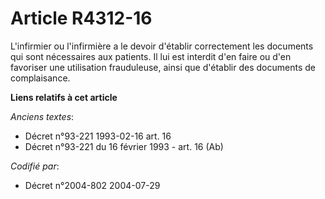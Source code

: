 # Article R4312-16

L'infirmier ou l'infirmière a le devoir d'établir correctement les documents qui sont nécessaires aux patients. Il lui est
interdit d'en faire ou d'en favoriser une utilisation frauduleuse, ainsi que d'établir des documents de complaisance.

**Liens relatifs à cet article**

_Anciens textes_:

  - Décret n°93-221 1993-02-16 art. 16
  - Décret n°93-221 du 16 février 1993 - art. 16 (Ab)

_Codifié par_:

  - Décret n°2004-802 2004-07-29
